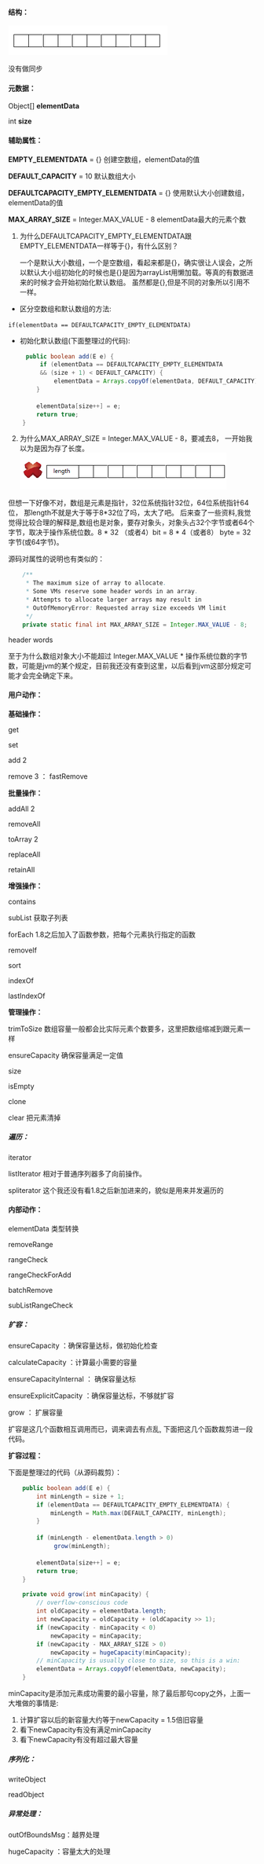 #### 结构：
![1](./img/ArrayList1.png)

没有做同步
#### 元数据：
Object[] **elementData**

int **size**

#### 辅助属性： 
**EMPTY_ELEMENTDATA** = {} 
创建空数组，elementData的值

**DEFAULT_CAPACITY** = 10 
默认数组大小

**DEFAULTCAPACITY_EMPTY_ELEMENTDATA** = {}
使用默认大小创建数组，elementData的值

**MAX_ARRAY_SIZE** = Integer.MAX_VALUE - 8
elementData最大的元素个数

1. 为什么DEFAULTCAPACITY_EMPTY_ELEMENTDATA跟EMPTY_ELEMENTDATA一样等于{}，有什么区别？

   一个是默认大小数组，一个是空数组，看起来都是{}，确实很让人误会，之所以默认大小组初始化的时候也是{}是因为arrayList用懒加载。等真的有数据进来的时候才会开始初始化默认数组。 虽然都是{},但是不同的对象所以引用不一样。
   

*    区分空数组和默认数组的方法:

   `if(elementData == DEFAULTCAPACITY_EMPTY_ELEMENTDATA)`
   

*    初始化默认数组(下面整理过的代码):

   
```java
     public boolean add(E e) {
         if (elementData == DEFAULTCAPACITY_EMPTY_ELEMENTDATA 
         && (size + 1) < DEFAULT_CAPACITY) {
             elementData = Arrays.copyOf(elementData, DEFAULT_CAPACITY);
        }

        elementData[size++] = e;
        return true;
    }
```
   
2. 为什么MAX_ARRAY_SIZE = Integer.MAX_VALUE - 8，要减去8， 一开始我以为是因为存了长度。
![1](./img/ArrayList2.png)

 但想一下好像不对，数组是元素是指针，32位系统指针32位，64位系统指针64位， 那length不就是大于等于8*32位了吗，太大了吧。
 后来查了一些资料,我觉觉得比较合理的解释是,数组也是对象，要存对象头，对象头占32个字节或者64个字节，取决于操作系统位数。8 *  32 （或者4）bit  = 8 * 4（或者8） byte = 32字节(或64字节)。
 
源码对属性的说明也有类似的：
```java
    /**
     * The maximum size of array to allocate.
     * Some VMs reserve some header words in an array.
     * Attempts to allocate larger arrays may result in
     * OutOfMemoryError: Requested array size exceeds VM limit
     */
    private static final int MAX_ARRAY_SIZE = Integer.MAX_VALUE - 8;
```
   header words
   
至于为什么数组对象大小不能超过    Integer.MAX_VALUE  * 操作系统位数的字节数，可能是jvm的某个规定，目前我还没有查到这里，以后看到jvm这部分规定可能才会完全确定下来。
#### 用户动作：
**基础操作：**

get

set

add 2

remove 3 ： fastRemove


**批量操作：**

addAll 2

removeAll

toArray 2

replaceAll

retainAll 

**增强操作：**

contains

subList 获取子列表

forEach 1.8之后加入了函数参数，把每个元素执行指定的函数

removeIf 

sort

indexOf

lastIndexOf

**管理操作：**

trimToSize 数组容量一般都会比实际元素个数要多，这里把数组缩减到跟元素一样

ensureCapacity 确保容量满足一定值

size

isEmpty  

clone  

clear 把元素清掉   
 
 
#####  遍历：

iterator

listIterator 相对于普通序列器多了向前操作。

spliterator 这个我还没有看1.8之后新加进来的，貌似是用来并发遍历的


#### 内部动作：

elementData 类型转换

removeRange

rangeCheck

rangeCheckForAdd 

batchRemove 

subListRangeCheck 

##### 扩容：

ensureCapacity ：确保容量达标，做初始化检查

calculateCapacity ：计算最小需要的容量

ensureCapacityInternal ： 确保容量达标

ensureExplicitCapacity ：确保容量达标，不够就扩容

grow ： 扩展容量

扩容是这几个函数相互调用而已，调来调去有点乱, 下面把这几个函数裁剪进一段代码。

**扩容过程：**

下面是整理过的代码（从源码裁剪）：
```java
    public boolean add(E e) {
        int minLength = size + 1;
        if (elementData == DEFAULTCAPACITY_EMPTY_ELEMENTDATA) {
            minLength = Math.max(DEFAULT_CAPACITY, minLength);
        }
        
        if (minLength - elementData.length > 0)
             grow(minLength);

        elementData[size++] = e;
        return true;
    }
```
```java
    private void grow(int minCapacity) {
        // overflow-conscious code
        int oldCapacity = elementData.length;
        int newCapacity = oldCapacity + (oldCapacity >> 1);
        if (newCapacity - minCapacity < 0)
            newCapacity = minCapacity;
        if (newCapacity - MAX_ARRAY_SIZE > 0)
            newCapacity = hugeCapacity(minCapacity);
        // minCapacity is usually close to size, so this is a win:
        elementData = Arrays.copyOf(elementData, newCapacity);
    }
```

minCapacity是添加元素成功需要的最小容量，除了最后那句copy之外，上面一大堆做的事情是:

1. 计算扩容以后的新容量大约等于newCapacity = 1.5倍旧容量
2. 看下newCapacity有没有满足minCapacity
3. 看下newCapacity有没有超过最大容量

##### 序列化：

writeObject

readObject


##### 异常处理：

outOfBoundsMsg：越界处理

hugeCapacity ：容量太大的处理












